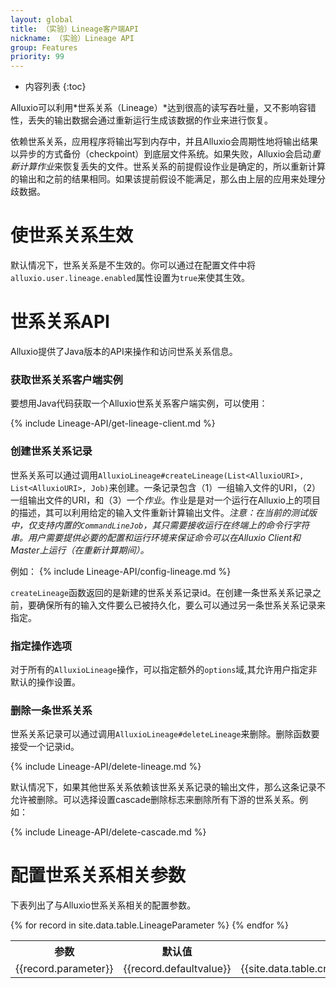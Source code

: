 ```yaml
---
layout: global
title: （实验）Lineage客户端API
nickname: （实验）Lineage API
group: Features
priority: 99
---
```


* 内容列表
{:toc}

Alluxio可以利用*世系关系（Lineage）*达到很高的读写吞吐量，又不影响容错性，丢失的输出数据会通过重新运行生成该数据的作业来进行恢复。

依赖世系关系，应用程序将输出写到内存中，并且Alluxio会周期性地将输出结果以异步的方式备份（checkpoint）到底层文件系统。如果失败，Alluxio会启动*重新计算作业*来恢复丢失的文件。世系关系的前提假设作业是确定的，所以重新计算的输出和之前的结果相同。如果该提前假设不能满足，那么由上层的应用来处理分歧数据。

# 使世系关系生效

默认情况下，世系关系是不生效的。你可以通过在配置文件中将`alluxio.user.lineage.enabled`属性设置为`true`来使其生效。

# 世系关系API

Alluxio提供了Java版本的API来操作和访问世系关系信息。

### 获取世系关系客户端实例

要想用Java代码获取一个Alluxio世系关系客户端实例，可以使用：

{% include Lineage-API/get-lineage-client.md %}

### 创建世系关系记录

世系关系可以通过调用`AlluxioLineage#createLineage(List<AlluxioURI>, List<AlluxioURI>, Job)`来创建。一条记录包含（1）一组输入文件的URI，（2）一组输出文件的URI，和（3）一个*作业*。作业是是对一个运行在Alluxio上的项目的描述，其可以利用给定的输入文件重新计算输出文件。*注意：在当前的测试版中，仅支持内置的`CommandLineJob`，其只需要接收运行在终端上的命令行字符串。用户需要提供必要的配置和运行环境来保证命令可以在Alluxio Client和Master上运行（在重新计算期间）。*

例如：
{% include Lineage-API/config-lineage.md %}

`createLineage`函数返回的是新建的世系关系记录id。在创建一条世系关系记录之前，要确保所有的输入文件要么已被持久化，要么可以通过另一条世系关系记录来指定。

### 指定操作选项

对于所有的`AlluxioLineage`操作，可以指定额外的`options`域,其允许用户指定非默认的操作设置。

### 删除一条世系关系

世系关系记录可以通过调用`AlluxioLineage#deleteLineage`来删除。删除函数要接受一个记录id。

{% include Lineage-API/delete-lineage.md %}

默认情况下，如果其他世系关系依赖该世系关系记录的输出文件，那么这条记录不允许被删除。可以选择设置cascade删除标志来删除所有下游的世系关系。例如：

{% include Lineage-API/delete-cascade.md %}

# 配置世系关系相关参数

下表列出了与Alluxio世系关系相关的配置参数。

<table class="table table-striped">
<tr><th>参数</th><th>默认值</th><th>介绍</th></tr>
{% for record in site.data.table.LineageParameter %}
<tr>
  <td>{{record.parameter}}</td>
  <td>{{record.defaultvalue}}</td>
  <td>{{site.data.table.cn.LineageParameter[record.parameter]}}</td>
</tr>
{% endfor %}
</table>
